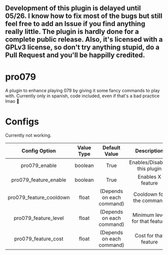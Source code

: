 ## Development of this plugin is delayed until 05/26. I know how to fix most of the bugs but still feel free to add an Issue if you find anything really little. The plugin is hardly done for a complete public release. Also, it's licensed with a GPLv3 license, so don't try anything stupid, do a Pull Request and you'll be happilly credited.

# pro079
A plugin to enhance playing 079 by giving it some fancy commands to play with. Currently only in spanish, code included, even if that's a bad practice lmao 🥴

# Configs
Currently not working.

| Config Option | Value Type | Default Value | Description |
|:-----------------------:|:----------:|:-------------------------:|:------------------------------:|
| pro079_enable | boolean | True | Enables/Disables this plugin |
| pro079_feature_enable | boolean | True | Enables X feature |
| pro079_feature_cooldown | float | (Depends on each command) | Cooldown for the command |
| pro079_feature_level | float | (Depends on each command) | Minimum level for that feature |
| pro079_feature_cost | float | (Depends on each command) | Cost for that feature |
